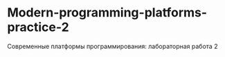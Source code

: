# Modern-programming-platforms-practice-2
Современные платформы программирования: лабораторная работа 2
